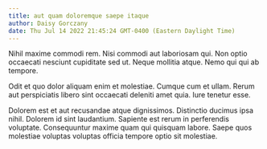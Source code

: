 ```yaml
---
title: aut quam doloremque saepe itaque
author: Daisy Gorczany
date: Thu Jul 14 2022 21:45:24 GMT-0400 (Eastern Daylight Time)
---
```

Nihil maxime commodi rem. Nisi commodi aut laboriosam qui. Non optio occaecati nesciunt cupiditate sed ut. Neque mollitia atque. Nemo qui qui ab tempore.

 Odit et quo dolor aliquam enim et molestiae. Cumque cum et ullam. Rerum aut perspiciatis libero sint occaecati deleniti amet quia. Iure tenetur esse.

 Dolorem est et aut recusandae atque dignissimos. Distinctio ducimus ipsa nihil. Dolorem id sint laudantium. Sapiente est rerum in perferendis voluptate. Consequuntur maxime quam qui quisquam labore. Saepe quos molestiae voluptas voluptas officia tempore optio sit molestiae.